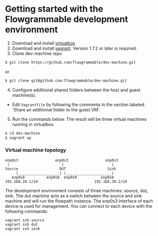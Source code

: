 # Getting started with the Flowgrammable development environment

1. Download and install [virtualbox](http://virtualbox.org)
2. Download and install [vagrant](http://vagrantup.com). Version 1.7.2 or later is required.
3. Clone dev-machine repo

 ```sh
 $ git clone https://github.com/flowgrammable/dev-machine.git
 ```
 or
 ```sh
 $ git clone git@github.com:flowgrammable/dev-machine.git
 ```
4. Configure additional shared folders between the host and guest machine(s).
 - Edit `Vagrantfile` by following the comments in the section labeled 'Share an additional folder to the guest VM'.
5. Run the commands below. The result will be three virtual machines running in virtualbox. 

 ```sh
 $ cd dev-machine
 $ vagrant up
 ```


### Virtual machine topology

```
enp0s3                 enp0s3                 enp0s3
 |                        |                      |
Source                   DUT                   Sink
     |___________________| |_____________________|
   enp0s8          enp0s8  enp0s9           enp0s8
192.168.20.1/24                          192.168.20.2/24
```

The development environment consists of three machines: source, dut, sink. 
The dut machine acts as a switch between the source and sink machine and will
run the flowpath instance. The enp0s3 interface of each device is used for 
management. You can connect to each device with the following commands:

```
vagrant ssh source
vagrant ssh dut
vagrant ssh sink
```
